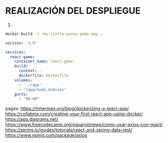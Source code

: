 # REALIZACIÓN DEL DESPLIEGUE

1.
```cmd
docker build -t /my-little-ponny-game-app .
```

```yml
version: '3.9'

services:
  react-game:
    container_name: react-game
    build:
      context: .
      dockerfile: Dockerfile
    volumes:
      - '.:/app'
      - '/app/node_modules'
    ports:
      - "80:80"
```

pages:
https://mherman.org/blog/dockerizing-a-react-app/
https://collabnix.com/creating-your-first-react-app-using-docker/
https://app.diagrams.net/
https://www.freecodecamp.org/espanol/news/como-usar-axios-con-react/
https://spring.io/guides/tutorials/react-and-spring-data-rest/
https://www.npmjs.com/package/axios